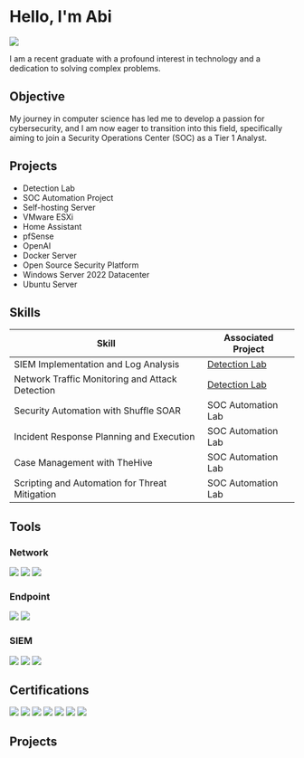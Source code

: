 <!--
### Hi there 👋

**af15flores/af15flores** is a ✨ _special_ ✨ repository because its `README.md` (this file) appears on your GitHub profile.

Here are some ideas to get you started:

- 🔭 I’m currently working on ...
- 🌱 I’m currently learning ...
- 👯 I’m looking to collaborate on ...
- 🤔 I’m looking for help with ...
- 💬 Ask me about ...
- 📫 How to reach me: ...
- 😄 Pronouns: ...
- ⚡ Fun fact: ...
-->
# Hello, I'm Abi
<a href="https://www.linkedin.com/in/abisai-flores-0a97a210b/"><img src="https://img.shields.io/badge/-LinkedIn-0072b1?&style=for-the-badge&logo=linkedin&logoColor=white" /></a>

<!--[Brief Introduction - Remove this afterwards] -->

I am a recent graduate with a profound interest in technology and a dedication to solving complex problems.

## Objective
<!-- [Provide Objective - Remove this afterwards]] -->

My journey in computer science has led me to develop a passion for cybersecurity, and I am now eager to transition into this field, specifically aiming to join a Security Operations Center (SOC) as a Tier 1 Analyst.

## Projects
- Detection Lab
- SOC Automation Project
- Self-hosting Server
- VMware ESXi
- Home Assistant
- pfSense
- OpenAI
- Docker Server
- Open Source Security Platform
- Windows Server 2022 Datacenter
- Ubuntu Server
  
## Skills
<!-- [Provide skills and associated project. Make sure to hyperlink the project - Remove this afterwards]] -->

| Skill                                         | Associated Project         |
|-----------------------------------------------|----------------------------|
| SIEM Implementation and Log Analysis          | <a href="https://google.com">Detection Lab</a>|
| Network Traffic Monitoring and Attack Detection | <a href="https://google.com">Detection Lab</a>|
| Security Automation with Shuffle SOAR         | SOC Automation Lab|
| Incident Response Planning and Execution      | SOC Automation Lab|
| Case Management with TheHive                  | SOC Automation Lab|
| Scripting and Automation for Threat Mitigation | SOC Automation Lab|

## Tools
<!-- [Provide tools and break them down into categories. Use ChatGPT to help create the link - Remove this afterwards]] -->

### Network
<div>
    <img src="https://img.shields.io/badge/-Wireshark-1679A7?&style=for-the-badge&logo=Wireshark&logoColor=white" />
    <img src="https://img.shields.io/badge/-Suricata-EF3B2D?&style=for-the-badge&logo=Suricata&logoColor=white" />
    <img src="https://img.shields.io/badge/-Zeek-777BB4?&style=for-the-badge&logo=Zeek&logoColor=white" />
</div>

### Endpoint
<div>
    <img src="https://img.shields.io/badge/-Microsoft_Defender_for_Endpoint-00A4EF?&style=for-the-badge&logo=Microsoft&logoColor=white" />
    <img src="https://img.shields.io/badge/-Velociraptor-4B275F?&style=for-the-badge&logo=Velociraptor&logoColor=white" />
</div>

### SIEM
<div>
    <img src="https://img.shields.io/badge/-Microsoft_Sentinel-0078D4?&style=for-the-badge&logo=Microsoft&logoColor=white" />
    <img src="https://img.shields.io/badge/-Splunk-000000?&style=for-the-badge&logo=Splunk&logoColor=white" />
    <img src="https://img.shields.io/badge/-Elastic-005571?&style=for-the-badge&logo=Elastic&logoColor=white" />
</div>

## Certifications
<!-- [Provide certifications that you have obtained. Use ChatGPT to help create the link - Remove this afterwards]] -->
<div>
  <!-- <img src="https://img.shields.io/badge/-Security%2B-FF0000?&style=for-the-badge&logo=CompTIA&logoColor=white" /> -->
  <!-- <img src="https://img.shields.io/badge/-Network%2B-007ACC?&style=for-the-badge&logo=CompTIA&logoColor=white" /> -->
  <!-- <img src="https://img.shields.io/badge/-A%2B-4D4D4D?&style=for-the-badge&logo=CompTIA&logoColor=white" /> -->
  <!--<img src="https://img.shields.io/badge/-CDSA-006400?&style=for-the-badge&logoColor=white" /> -->
  <!--<img src="https://img.shields.io/badge/-CCD-000080?&style=for-the-badge&logoColor=white" /> -->
  <img src="https://images.credly.com/size/110x110/images/af8c6b4e-fc31-47c4-8dcb-eb7a2065dc5b/I2CS__1_.png" />
  <img src="https://images.credly.com/size/110x110/images/441578ec-c0f3-46cc-95fc-86b27e90cf4f/image.png" />
  <img src="https://images.credly.com/size/110x110/images/3f36cda2-b4c2-46ba-a6d8-f11219631451/MTA-Security_Fundamentals-600x600.png" />
  <img src="https://images.credly.com/size/110x110/images/63482325-a0d6-4f64-ae75-f5f33922c7d0/CompTIA_A_2Bce.png" />
  <img src="https://images.credly.com/size/110x110/images/273d9e31-b6a6-449d-8a77-9213a2618f6d/CompTIA_Server_2B.png" />
  <img src="https://images.credly.com/size/110x110/images/9180921d-4a13-429e-9357-6f9706a554f0/image.png" />
  <img src="https://images.credly.com/size/110x110/images/95dd090f-b8b2-4a61-8721-24c465552bdd/image.png" />
  
</div>


## Projects


<!-- 
- Detection Lab
- SOC Automation Project
-->

